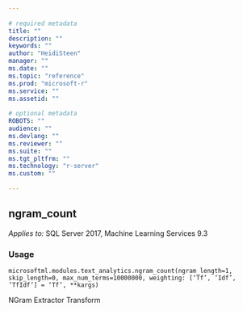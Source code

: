 ```yaml
--- 
 
# required metadata 
title: "" 
description: "" 
keywords: "" 
author: "HeidiSteen" 
manager: "" 
ms.date: "" 
ms.topic: "reference" 
ms.prod: "microsoft-r" 
ms.service: "" 
ms.assetid: "" 
 
# optional metadata 
ROBOTS: "" 
audience: "" 
ms.devlang: "" 
ms.reviewer: "" 
ms.suite: "" 
ms.tgt_pltfrm: "" 
ms.technology: "r-server" 
ms.custom: "" 
 
---
```


## ngram_count


*Applies to:* SQL Server 2017, Machine Learning Services 9.3


### Usage



```
microsoftml.modules.text_analytics.ngram_count(ngram_length=1, skip_length=0, max_num_terms=10000000, weighting: [‘Tf’, ’Idf’, ’TfIdf’] = ‘Tf’, **kargs)
```



NGram Extractor Transform
